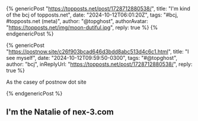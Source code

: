 {% genericPost "https://topposts.net/post/1728712880538/",
    title: "I'm kind of the bcj of topposts.net",
    date: "2024-10-12T06:01:20Z",
    tags: "#bcj, #topposts.net (meta)",
    author: "@topghost",
    authorAvatar: "https://topposts.net/img/moon-dutiful.jpg",
    reply: true %}
{% endgenericPost %}

{% genericPost "https://postnow.site/c26f903bcad646d3bdd8abc513d4c6c1.html",
    title: "I see myself",
    date: "2024-10-12T09:59:50-0300",
    tags: "#@topghost",
    author: "bcj",
    inReplyUrl: "https://topposts.net/post/1728712880538/",
    reply: true %}
  <p>As the casey of postnow dot site</p>
{% endgenericPost %}

## I'm the Natalie of nex-3.com
